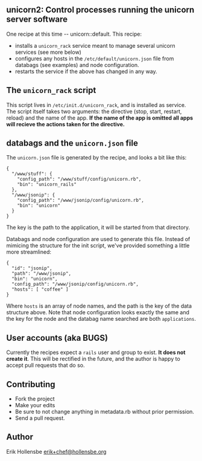 unicorn2: Control processes running the unicorn server software
--------------------------------------------------------------------------------

One recipe at this time -- unicorn::default. This recipe:

* installs a `unicorn_rack` service meant to manage several unicorn services
  (see more below)
* configures any hosts in the `/etc/default/unicorn.json` file from databags
  (see examples) and node configuration.
* restarts the service if the above has changed in any way.

The `unicorn_rack` script
--------------------------------------------------------------------------------

This script lives in `/etc/init.d/unicorn_rack`, and is installed as service.
The script itself takes two arguments: the directive (stop, start, restart,
reload) and the name of the app. **If the name of the app is omitted all apps
will recieve the actions taken for the directive.**

databags and the `unicorn.json` file
--------------------------------------------------------------------------------

The `unicorn.json` file is generated by the recipe, and looks a bit like this:

    {
      "/www/stuff": {
        "config_path": "/www/stuff/config/unicorn.rb",
        "bin": "unicorn_rails"
      },
      "/www/jsonip": {
        "config_path": "/www/jsonip/config/unicorn.rb",
        "bin": "unicorn"
      }
    }

The key is the path to the application, it will be started from that directory.

Databags and node configuration are used to generate this file. Instead of
mimicing the structure for the init script, we've provided something a little
more streamlined:

    {
      "id": "jsonip",
      "path": "/www/jsonip",
      "bin": "unicorn",
      "config_path": "/www/jsonip/config/unicorn.rb",
      "hosts": [ "coffee" ]
    }

Where `hosts` is an array of node names, and the path is the key of the data
structure above. Note that node configuration looks exactly the same and the
key for the node and the databag name searched are both `applications`.

User accounts (aka BUGS)
--------------------------------------------------------------------------------

Currently the recipes expect a `rails` user and group to exist. **It does not
create it**. This will be rectified in the future, and the author is happy to
accept pull requests that do so.

Contributing
--------------------------------------------------------------------------------

* Fork the project
* Make your edits
* Be sure to not change anything in metadata.rb without prior permission.
* Send a pull request.

Author
--------------------------------------------------------------------------------

Erik Hollensbe <erik+chef@hollensbe.org>
